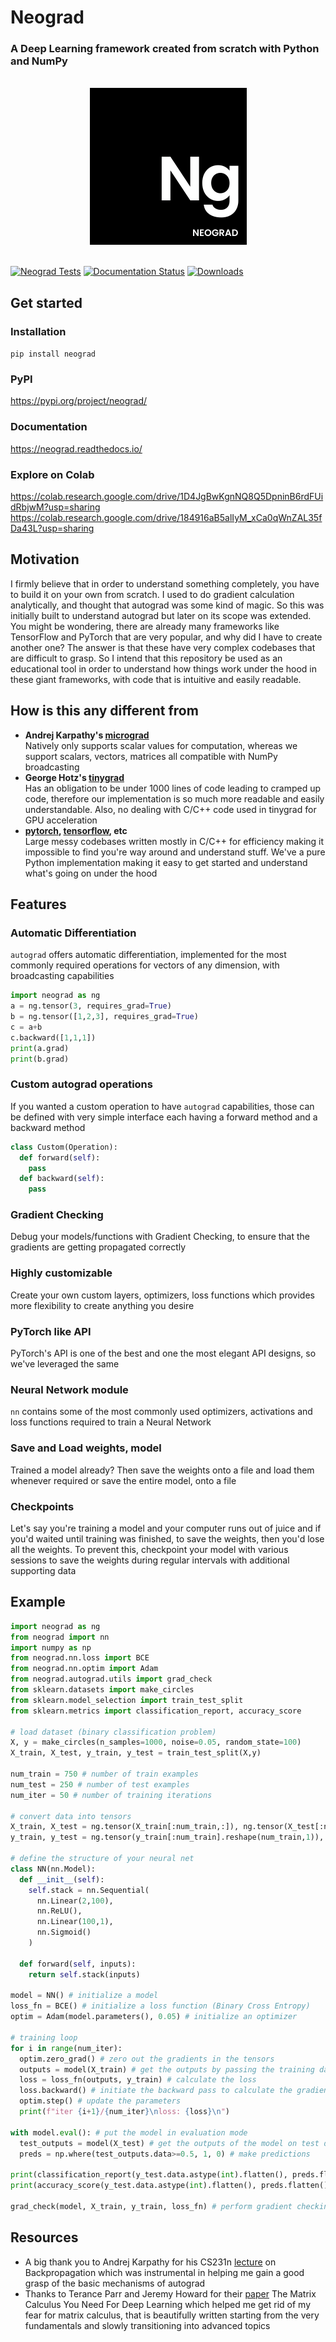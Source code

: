 # Neograd
### A Deep Learning framework created from scratch with Python and NumPy

<br>
<div align="center">
  <img width="251" alt="image" src="https://github.com/pranftw/neograd/raw/main/ng.png">
</div>
<br>

[![Neograd Tests](https://github.com/pranftw/neograd/actions/workflows/python-app.yml/badge.svg)](https://github.com/pranftw/neograd/actions/workflows/python-app.yml)
[![Documentation Status](https://readthedocs.org/projects/neograd/badge/?version=latest)](https://neograd.readthedocs.io/en/latest/?badge=latest)
[![Downloads](https://static.pepy.tech/personalized-badge/neograd?period=total&units=international_system&left_color=blue&right_color=orange&left_text=Downloads)](https://pepy.tech/project/neograd)

## Get started
### Installation
`pip install neograd`

### PyPI
https://pypi.org/project/neograd/

### Documentation
https://neograd.readthedocs.io/

### Explore on Colab
https://colab.research.google.com/drive/1D4JgBwKgnNQ8Q5DpninB6rdFUidRbjwM?usp=sharing
https://colab.research.google.com/drive/184916aB5alIyM_xCa0qWnZAL35fDa43L?usp=sharing

## Motivation
I firmly believe that in order to understand something completely, you have to build it on your own from scratch. I used to do gradient calculation analytically, and thought that autograd was some kind of magic. So this was initially built to understand autograd but later on its scope was extended. You might be wondering, there are already many frameworks like TensorFlow and PyTorch that are very popular, and why did I have to create another one? The answer is that these have very complex codebases that are difficult to grasp. So I intend that this repository be used as an educational tool in order to understand how things work under the hood in these giant frameworks, with code that is intuitive and easily readable.

## How is this any different from
- **Andrej Karpathy's [micrograd](https://github.com/karpathy/micrograd)**<br>
  Natively only supports scalar values for computation, whereas we support scalars, vectors, matrices all compatible with NumPy broadcasting
- **George Hotz's [tinygrad](https://github.com/geohot/tinygrad)**<br>
  Has an obligation to be under 1000 lines of code leading to cramped up code, therefore our implementation is so much more readable and easily understandable. Also, no dealing with C/C++ code used in tinygrad for GPU acceleration
- **[pytorch](https://github.com/pytorch/pytorch), [tensorflow](https://github.com/tensorflow/tensorflow), etc**<br>
  Large messy codebases written mostly in C/C++ for efficiency making it impossible to find you're way around and understand stuff. We've a pure Python implementation making it easy to get started and understand what's going on under the hood

## Features
### Automatic Differentiation
`autograd` offers automatic differentiation, implemented for the most commonly required operations for vectors of any dimension, with broadcasting capabilities
```python
import neograd as ng
a = ng.tensor(3, requires_grad=True)
b = ng.tensor([1,2,3], requires_grad=True)
c = a+b
c.backward([1,1,1])
print(a.grad)
print(b.grad)
```
### Custom autograd operations
If you wanted a custom operation to have `autograd` capabilities, those can be defined with very simple interface each having a forward method and a backward method
```python
class Custom(Operation):
  def forward(self):
    pass
  def backward(self):
    pass
```
### Gradient Checking
Debug your models/functions with Gradient Checking, to ensure that the gradients are getting propagated correctly
### Highly customizable
Create your own custom layers, optimizers, loss functions which provides more flexibility to create anything you
desire
### PyTorch like API
PyTorch's API is one of the best and one the most elegant API designs, so we've leveraged the same
### Neural Network module
`nn` contains some of the most commonly used optimizers, activations and loss functions required to train a Neural Network
### Save and Load weights, model
Trained a model already? Then save the weights onto a file and load them whenever required or save the entire model, onto a file
### Checkpoints
Let's say you're training a model and your computer runs out of juice and if you'd waited until training was finished, to save the weights, then you'd lose all the weights. To prevent this, checkpoint your model with various sessions to save the weights during regular intervals with additional supporting data

## Example
```python
import neograd as ng
from neograd import nn
import numpy as np
from neograd.nn.loss import BCE
from neograd.nn.optim import Adam
from neograd.autograd.utils import grad_check
from sklearn.datasets import make_circles
from sklearn.model_selection import train_test_split
from sklearn.metrics import classification_report, accuracy_score

# load dataset (binary classification problem)
X, y = make_circles(n_samples=1000, noise=0.05, random_state=100)
X_train, X_test, y_train, y_test = train_test_split(X,y)

num_train = 750 # number of train examples
num_test = 250 # number of test examples
num_iter = 50 # number of training iterations

# convert data into tensors
X_train, X_test = ng.tensor(X_train[:num_train,:]), ng.tensor(X_test[:num_test,:])
y_train, y_test = ng.tensor(y_train[:num_train].reshape(num_train,1)), ng.tensor(y_test[:num_test].reshape(num_test,1))

# define the structure of your neural net
class NN(nn.Model):
  def __init__(self):
    self.stack = nn.Sequential(
      nn.Linear(2,100),
      nn.ReLU(),
      nn.Linear(100,1),
      nn.Sigmoid()
    )
  
  def forward(self, inputs):
    return self.stack(inputs)

model = NN() # initialize a model
loss_fn = BCE() # initialize a loss function (Binary Cross Entropy)
optim = Adam(model.parameters(), 0.05) # initialize an optimizer

# training loop
for i in range(num_iter):
  optim.zero_grad() # zero out the gradients in the tensors
  outputs = model(X_train) # get the outputs by passing the training data to your model
  loss = loss_fn(outputs, y_train) # calculate the loss
  loss.backward() # initiate the backward pass to calculate the gradients
  optim.step() # update the parameters
  print(f"iter {i+1}/{num_iter}\nloss: {loss}\n")

with model.eval(): # put the model in evaluation mode
  test_outputs = model(X_test) # get the outputs of the model on test data
  preds = np.where(test_outputs.data>=0.5, 1, 0) # make predictions

print(classification_report(y_test.data.astype(int).flatten(), preds.flatten()))
print(accuracy_score(y_test.data.astype(int).flatten(), preds.flatten()))

grad_check(model, X_train, y_train, loss_fn) # perform gradient checking in your model
```

## Resources
- A big thank you to Andrej Karpathy for his CS231n [lecture](https://youtu.be/i94OvYb6noo) on Backpropagation which was instrumental in helping me gain a good grasp of the basic mechanisms of autograd
- Thanks to Terance Parr and Jeremy Howard for their [paper](https://arxiv.org/abs/1802.01528) The Matrix Calculus You Need For Deep Learning which helped me get rid of my fear for matrix calculus, that is beautifully written starting from the very fundamentals and slowly transitioning into advanced topics